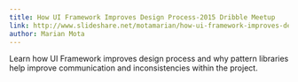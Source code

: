 ```yaml
---
title: How UI Framework Improves Design Process-2015 Dribble Meetup
link: http://www.slideshare.net/motamarian/how-ui-framework-improves-design-process-2015-dribbble-meetup
author: Marian Mota
---
```


Learn how UI Framework improves design process and why pattern libraries help improve communication and inconsistencies within the project.